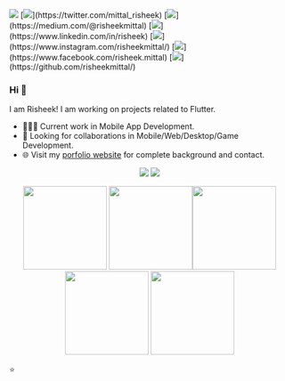 <img src= "https://github.com/risheekmittal/readmePics/blob/main/Blue%20and%20Purple%20Casual%20Corporate%20App%20Development%20Startup%20Banner%20Landscape.png" />
[<img src="https://img.shields.io/badge/twitter-%231DA1F2.svg?&style=for-the-badge&logo=twitter&logoColor=white" />](https://twitter.com/mittal_risheek) [<img src="https://img.shields.io/badge/medium-%2312100E.svg?&style=for-the-badge&logo=medium&logoColor=white" />](https://medium.com/@risheekmittal)  [<img src="https://img.shields.io/badge/linkedin-%230077B5.svg?&style=for-the-badge&logo=linkedin&logoColor=white" />](https://www.linkedin.com/in/risheek) [<img src = "https://img.shields.io/badge/instagram-%23E4405F.svg?&style=for-the-badge&logo=instagram&logoColor=white">](https://www.instagram.com/risheekmittal/) [<img src = "https://img.shields.io/badge/facebook-%231877F2.svg?&style=for-the-badge&logo=facebook&logoColor=white">](https://www.facebook.com/risheek.mittal) [<img src ="https://img.shields.io/badge/Website-pk-%23.svg?&style=for-the-badge&logo=&logoColor=white%22">](https://github.com/risheekmittal/)  

### Hi 👋 
I am Risheek! I am working on projects related to Flutter.
- 👨🏽‍💻 Current work in Mobile App Development.
- 🤝 Looking for collaborations in Mobile/Web/Desktop/Game Development.
- 🌐 Visit my [porfolio website](https://github.com/risheekmittal/) for complete background and contact.

<p align = "center">
  <img src = "https://github-readme-stats.vercel.app/api?username=risheekmittal&show_icons=true&theme=radical&line_height=33">
  <img src = "https://github-readme-stats.vercel.app/api/top-langs/?username=risheekmittal&hide_langs_below=.25&theme=radical">
</p>


<p align="center">
<img src="https://i.giphy.com/media/LMt9638dO8dftAjtco/200.webp" width="150"> <img src="https://i.giphy.com/media/KzJkzjggfGN5Py6nkT/200.webp" width="150"><img src="https://i.giphy.com/media/IdyAQJVN2kVPNUrojM/200.webp" width="150"> <img src="https://media.giphy.com/media/UWt0rhp21JgLwoeFQP/giphy.gif" width ="150"/> <img src="https://media.giphy.com/media/kH6CqYiquZawmU1HI6/giphy.gif" width ="150"/> 
</p>

⭐

